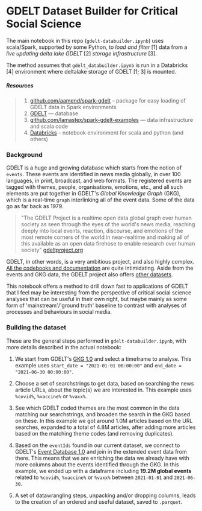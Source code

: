 # GDELT Dataset Builder for Critical Social Science

The main notebook in this repo (`gdelt-databuilder.ipynb`) uses scala/Spark, supported by some Python, to _load and filter_ [1] data from a _live updating delta lake GDELT_ [2] _storage infrastructure_ [3].

The method assumes that `gdelt_databuilder.ipynb` is run in a Databricks [4] environment where deltalake storage of GDELT [1; 3] is mounted.

##### Resources
>1. [github.com/aamend/spark-gdelt](https://github.com/aamend/spark-gdelt) – package for easy loading of GDELT data in Spark environments
>2. [GDELT](https://github.com/gdelt/gdelt.github.io) — database
>3. [github.com/lamastex/spark-gdelt-examples](https://github.com/lamastex/spark-gdelt-examples) — data infrastructure and scala code
>4. [Databricks](https://github.com/databricks) – notebook environment for scala and python (and others) 

### Background

GDELT is a huge and growing database which starts from the notion of `events`. These events are identified in news media globally, in over 100 languages, in print, broadcast, and web formats. The registered events are tagged with themes, people, organisations, emotions, etc., and all such elements are put together in GDELT's _Global Knowledge Graph_ (GKG), which is a real-time `graph` interlinking all of the event data. Some of the data go as far back as 1979.

>"The GDELT Project is a realtime open data global graph over human society as seen through the eyes of the world's news media, reaching deeply into local events, reaction, discourse, and emotions of the most remote corners of the world in near-realtime and making all of this available as an open data firehose to enable research over human society" [gdeltproject.org](https://www.gdeltproject.org/)

GDELT, in other words, is a very ambitious project, and also highly complex. [All the codebooks and documentation](https://github.com/lamastex/spark-gdelt-examples/tree/master/gdelt-docs) are quite intimidating. Aside from the events and GKG data, the GDELT project also offers [other datasets](https://www.gdeltproject.org/data.html#rawdatafiles).

This notebook offers a method to drill down fast to applications of GDELT that I feel may be interesting from the perspective of critical social science analyses that can be useful in their own right, but maybe mainly as some form of 'mainstream'/'ground truth' baseline to contrast with analyses of processes and behaviours in social media.

### Building the dataset

These are the general steps performed in `gdelt-databuilder.ipynb`, with more details described in the actual notebook:

1. We start from GDELT's [GKG 1.0](https://www.gdeltproject.org/data.html#rawdatafiles) and select a timeframe to analyse. This example uses `start_date = "2021-01-01 00:00:00"` and `end_date = "2021-06-30 00:00:00"`.

2. Choose a set of searchstrings to get data, based on searching the news article URLs, about the topic(s) we are interested in. This example uses `%covid%`, `%vaccine%` or `%vaxx%`.

3. See which GDELT coded themes are the most common in the data matching our searchstrings, and broaden the search in the GKG based on these. In this example we got around 1.0M articles based on the URL searches, expanded to a total of 4.8M articles, after adding more articles based on the matching theme codes (and removing duplicates).

4. Based on the `eventIds` found in our current dataset, we connect to GDELT's [Event Database 1.0](https://www.gdeltproject.org/data.html#rawdatafiles) and join in the extended event data from there. This means that we are enriching the data we already have with more columns about the events identified through the GKG. In this example, we ended up with a dataframe including **19.2M global events** related to `%covid%`, `%vaccine%` or `%vaxx%` between `2021-01-01` and `2021-06-30`.

5. A set of datawrangling steps, unpacking and/or dropping columns, leads to the creation of an ordered and useful dataset, saved to `.parquet`.
